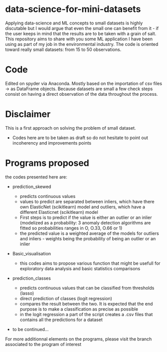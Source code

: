 # data-science-for-mini-datasets
Applying data-science and ML concepts to small datasets is highly discutable but I would argue that even the small one can benefit from it - if the user keeps in mind that the results are to be taken with a grain of salt.
This repository aims to share with you some ML application I have been using as part of my job in the environmental industry. The code is oriented toward really small datasets: from 15 to 50 observations.

# Code
Edited on spyder via Anaconda.
Mostly based on the importation of csv files -> as DataFrame objects.
Because datasets are small a few check steps consist on having a direct observation of the data throughout the process.

# Disclaimer
This is a first approach on solving the problem of small dataset. 
- Codes here are to be taken as draft so do not hesitate to point out incoherency and improvements points

# Programs proposed
the codes presented here are:

- prediction_skewed
  - predicts continuous values
  - values to predict are separated between inliers, which have there own ElasticNet (scikitlearn) model and outliers, which have a different Elasticnet (scikitlearn) model
  - First steps is to predict if the value is either an outlier or an inlier (modelized as a probability: 3 anomaly detection algorithms are fitted so probabilities ranges in O, O.33, O.66 or 1)
  - the predicted value is a weighted average of the models for outliers and inliers - weights being the probability of being an outlier or an inlier

- Basic_visualisation
  - this codes aims to propose various function that might be usefull for exploratory data analysis and basic statistics comparisons
  
- prediction_classes
  - predicts continuous values that can be classified from thresholds (lasso)
  - direct prediction of classes (logit regression)
  - compares the result between the two. It is expected that the end purpose is to make a classification as precise as possible
  - in the logit regression a part of the script creates a .csv files that contains all the predictions for a dataset

- to be continued...

For more additionnal elements on the programs, please visit the branch associated to the program of interest
